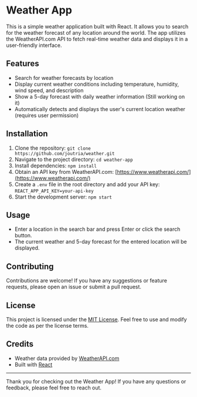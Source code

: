 # Weather App

This is a simple weather application built with React. It allows you to search for the weather forecast of any location around the world. The app utilizes the WeatherAPI.com API to fetch real-time weather data and displays it in a user-friendly interface.

## Features

- Search for weather forecasts by location
- Display current weather conditions including temperature, humidity, wind speed, and description
- Show a 5-day forecast with daily weather information (Still working on it)
- Automatically detects and displays the user's current location weather (requires user permission)

## Installation

1. Clone the repository: `git clone https://github.com/joutria/weather.git`
2. Navigate to the project directory: `cd weather-app`
3. Install dependencies: `npm install`
4. Obtain an API key from WeatherAPI.com: [https://www.weatherapi.com/](https://www.weatherapi.com/)
5. Create a `.env` file in the root directory and add your API key: `REACT_APP_API_KEY=your-api-key`
6. Start the development server: `npm start`

## Usage

- Enter a location in the search bar and press Enter or click the search button.
- The current weather and 5-day forecast for the entered location will be displayed.

## Contributing

Contributions are welcome! If you have any suggestions or feature requests, please open an issue or submit a pull request.

## License

This project is licensed under the [MIT License](https://opensource.org/licenses/MIT). Feel free to use and modify the code as per the license terms.

## Credits

- Weather data provided by [WeatherAPI.com](https://www.weatherapi.com/)
- Built with [React](https://reactjs.org/)

---

Thank you for checking out the Weather App! If you have any questions or feedback, please feel free to reach out.
